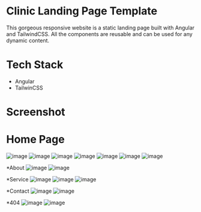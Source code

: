 # Clinic Landing Page Template

This gorgeous responsive website is a static landing page built with Angular and TailwindCSS. All the components are reusable and can be used for any dynamic content.



# Tech Stack
* Angular
* TailwinCSS


# Screenshot
 # Home Page 
![image](https://github.com/hamdy-jr/clinic-landing-page/assets/90095538/f6fb2c0a-f1df-406c-9fe2-4da37411e6ed)
![image](https://github.com/hamdy-jr/clinic-landing-page/assets/90095538/b808948f-aae6-4acc-9b51-2db9a80ae231)
![image](https://github.com/hamdy-jr/clinic-landing-page/assets/90095538/56b29f28-e29e-43c2-af93-11a9fc0634d5)
![image](https://github.com/hamdy-jr/clinic-landing-page/assets/90095538/1bd98074-5005-43dc-be4d-b1592955c1ba)
![image](https://github.com/hamdy-jr/clinic-landing-page/assets/90095538/222be745-95d5-4574-b502-6561a7dd8d6d)
![image](https://github.com/hamdy-jr/clinic-landing-page/assets/90095538/8f5c95f4-3118-406c-8f7f-4e6aca8eb69e)
![image](https://github.com/hamdy-jr/clinic-landing-page/assets/90095538/fa18b7bb-7d23-448d-874b-aae6a8d77665)

*About
![image](https://github.com/hamdy-jr/clinic-landing-page/assets/90095538/a20217f7-eff2-4643-a5ee-a1b0ae9cb63a)
![image](https://github.com/hamdy-jr/clinic-landing-page/assets/90095538/6d7f6564-0be6-4f41-8450-240242e4b038)


*Service
![image](https://github.com/hamdy-jr/clinic-landing-page/assets/90095538/b9be8e7e-0234-4ea7-84a8-52f755710c08)
![image](https://github.com/hamdy-jr/clinic-landing-page/assets/90095538/96933dd0-c2b2-4866-b0d6-5483cc695da4)
![image](https://github.com/hamdy-jr/clinic-landing-page/assets/90095538/eeab650d-967c-41b0-af0e-1429739676c7)



*Contact
![image](https://github.com/hamdy-jr/clinic-landing-page/assets/90095538/662ed0df-7591-434c-8182-496b02ffd9d5)
![image](https://github.com/hamdy-jr/clinic-landing-page/assets/90095538/0541754c-1956-429b-82a6-fbc69d7ae9db)


*404
![image](https://github.com/hamdy-jr/clinic-landing-page/assets/90095538/4144d58a-24bf-4708-b642-51bb94f722d9)
![image](https://github.com/hamdy-jr/clinic-landing-page/assets/90095538/70108f0c-94aa-4106-ab2b-735459e43020)




